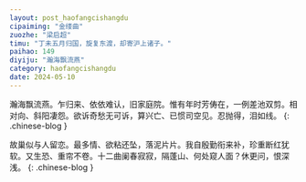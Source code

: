 ```yaml
---
layout: post_haofangcishangdu
cipaiming: "金缕曲"
zuozhe: "梁启超"
timu: "丁未五月归国，旋复东渡，却寄沪上诸子。"
paihao: 149
diyiju: "瀚海飘流燕"
category: haofangcishangdu
date: 2024-05-10
---
```


瀚海飘流燕。乍归来、依依难认，旧家庭院。惟有年时芳俦在，一例差池双剪。相对向、斜阳凄怨。欲诉奇愁无可诉，算兴亡、已惯司空见。忍抛得，泪如线。
{: .chinese-blog }

故巢似与人留恋。最多情、欲粘还坠，落泥片片。我自殷勤衔来补，珍重断红犹软。又生恐、重帘不卷。十二曲阑春寂寂，隔蓬山、何处窥人面？休更问，恨深浅。
{: .chinese-blog }
